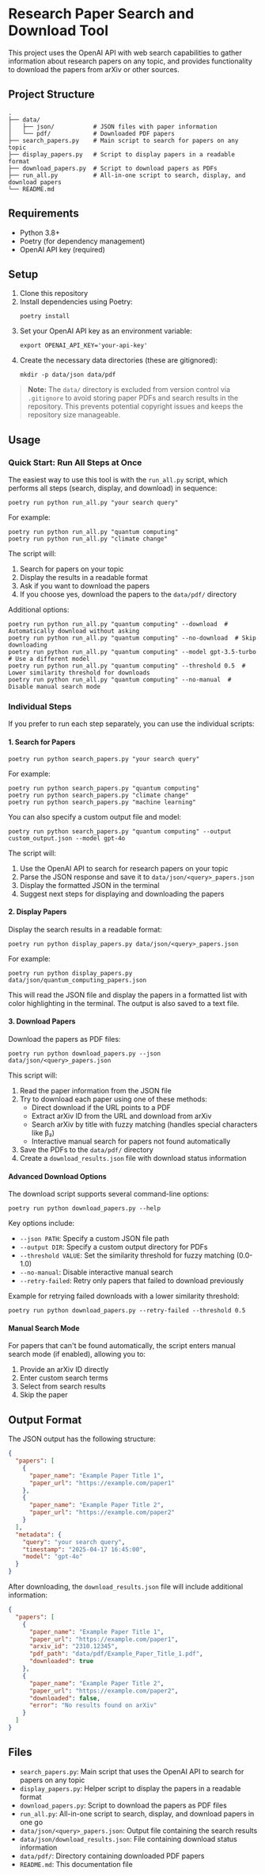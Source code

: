 # Research Paper Search and Download Tool

This project uses the OpenAI API with web search capabilities to gather information about research papers on any topic, and provides functionality to download the papers from arXiv or other sources.

## Project Structure

```
.
├── data/
│   ├── json/           # JSON files with paper information
│   └── pdf/            # Downloaded PDF papers
├── search_papers.py    # Main script to search for papers on any topic
├── display_papers.py   # Script to display papers in a readable format
├── download_papers.py  # Script to download papers as PDFs
├── run_all.py          # All-in-one script to search, display, and download papers
└── README.md
```

## Requirements

- Python 3.8+
- Poetry (for dependency management)
- OpenAI API key (required)

## Setup

1. Clone this repository
2. Install dependencies using Poetry:
   ```
   poetry install
   ```
3. Set your OpenAI API key as an environment variable:
   ```
   export OPENAI_API_KEY='your-api-key'
   ```
4. Create the necessary data directories (these are gitignored):
   ```
   mkdir -p data/json data/pdf
   ```

> **Note:** The `data/` directory is excluded from version control via `.gitignore` to avoid storing paper PDFs and search results in the repository. This prevents potential copyright issues and keeps the repository size manageable.

## Usage

### Quick Start: Run All Steps at Once

The easiest way to use this tool is with the `run_all.py` script, which performs all steps (search, display, and download) in sequence:

```
poetry run python run_all.py "your search query"
```

For example:
```
poetry run python run_all.py "quantum computing"
poetry run python run_all.py "climate change"
```

The script will:
1. Search for papers on your topic
2. Display the results in a readable format
3. Ask if you want to download the papers
4. If you choose yes, download the papers to the `data/pdf/` directory

Additional options:
```
poetry run python run_all.py "quantum computing" --download  # Automatically download without asking
poetry run python run_all.py "quantum computing" --no-download  # Skip downloading
poetry run python run_all.py "quantum computing" --model gpt-3.5-turbo  # Use a different model
poetry run python run_all.py "quantum computing" --threshold 0.5  # Lower similarity threshold for downloads
poetry run python run_all.py "quantum computing" --no-manual  # Disable manual search mode
```

### Individual Steps

If you prefer to run each step separately, you can use the individual scripts:

#### 1. Search for Papers

```
poetry run python search_papers.py "your search query"
```

For example:
```
poetry run python search_papers.py "quantum computing"
poetry run python search_papers.py "climate change"
poetry run python search_papers.py "machine learning"
```

You can also specify a custom output file and model:
```
poetry run python search_papers.py "quantum computing" --output custom_output.json --model gpt-4o
```

The script will:
1. Use the OpenAI API to search for research papers on your topic
2. Parse the JSON response and save it to `data/json/<query>_papers.json`
3. Display the formatted JSON in the terminal
4. Suggest next steps for displaying and downloading the papers

#### 2. Display Papers

Display the search results in a readable format:

```
poetry run python display_papers.py data/json/<query>_papers.json
```

For example:
```
poetry run python display_papers.py data/json/quantum_computing_papers.json
```

This will read the JSON file and display the papers in a formatted list with color highlighting in the terminal. The output is also saved to a text file.

#### 3. Download Papers

Download the papers as PDF files:

```
poetry run python download_papers.py --json data/json/<query>_papers.json
```

This script will:
1. Read the paper information from the JSON file
2. Try to download each paper using one of these methods:
   - Direct download if the URL points to a PDF
   - Extract arXiv ID from the URL and download from arXiv
   - Search arXiv by title with fuzzy matching (handles special characters like β₂)
   - Interactive manual search for papers not found automatically
3. Save the PDFs to the `data/pdf/` directory
4. Create a `download_results.json` file with download status information

#### Advanced Download Options

The download script supports several command-line options:

```
poetry run python download_papers.py --help
```

Key options include:
- `--json PATH`: Specify a custom JSON file path
- `--output DIR`: Specify a custom output directory for PDFs
- `--threshold VALUE`: Set the similarity threshold for fuzzy matching (0.0-1.0)
- `--no-manual`: Disable interactive manual search
- `--retry-failed`: Retry only papers that failed to download previously

Example for retrying failed downloads with a lower similarity threshold:
```
poetry run python download_papers.py --retry-failed --threshold 0.5
```

#### Manual Search Mode

For papers that can't be found automatically, the script enters manual search mode (if enabled), allowing you to:
1. Provide an arXiv ID directly
2. Enter custom search terms
3. Select from search results
4. Skip the paper

## Output Format

The JSON output has the following structure:

```json
{
  "papers": [
    {
      "paper_name": "Example Paper Title 1",
      "paper_url": "https://example.com/paper1"
    },
    {
      "paper_name": "Example Paper Title 2",
      "paper_url": "https://example.com/paper2"
    }
  ],
  "metadata": {
    "query": "your search query",
    "timestamp": "2025-04-17 16:45:00",
    "model": "gpt-4o"
  }
}
```

After downloading, the `download_results.json` file will include additional information:

```json
{
  "papers": [
    {
      "paper_name": "Example Paper Title 1",
      "paper_url": "https://example.com/paper1",
      "arxiv_id": "2310.12345",
      "pdf_path": "data/pdf/Example_Paper_Title_1.pdf",
      "downloaded": true
    },
    {
      "paper_name": "Example Paper Title 2",
      "paper_url": "https://example.com/paper2",
      "downloaded": false,
      "error": "No results found on arXiv"
    }
  ]
}
```

## Files

- `search_papers.py`: Main script that uses the OpenAI API to search for papers on any topic
- `display_papers.py`: Helper script to display the papers in a readable format
- `download_papers.py`: Script to download the papers as PDF files
- `run_all.py`: All-in-one script to search, display, and download papers in one go
- `data/json/<query>_papers.json`: Output file containing the search results
- `data/json/download_results.json`: File containing download status information
- `data/pdf/`: Directory containing downloaded PDF papers
- `README.md`: This documentation file
